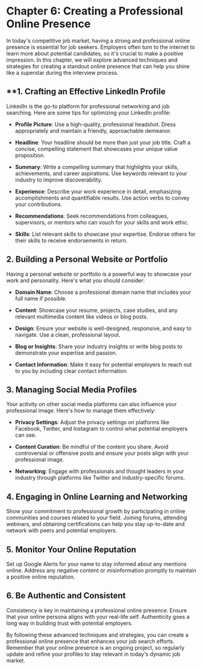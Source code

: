 Chapter 6: Creating a Professional Online Presence
==================================================

In today's competitive job market, having a strong and professional online presence is essential for job seekers. Employers often turn to the internet to learn more about potential candidates, so it's crucial to make a positive impression. In this chapter, we will explore advanced techniques and strategies for creating a standout online presence that can help you shine like a superstar during the interview process.

\*\*1. **Crafting an Effective LinkedIn Profile**
-------------------------------------------------

LinkedIn is the go-to platform for professional networking and job searching. Here are some tips for optimizing your LinkedIn profile:

* **Profile Picture**: Use a high-quality, professional headshot. Dress appropriately and maintain a friendly, approachable demeanor.

* **Headline**: Your headline should be more than just your job title. Craft a concise, compelling statement that showcases your unique value proposition.

* **Summary**: Write a compelling summary that highlights your skills, achievements, and career aspirations. Use keywords relevant to your industry to improve discoverability.

* **Experience**: Describe your work experience in detail, emphasizing accomplishments and quantifiable results. Use action verbs to convey your contributions.

* **Recommendations**: Seek recommendations from colleagues, supervisors, or mentors who can vouch for your skills and work ethic.

* **Skills**: List relevant skills to showcase your expertise. Endorse others for their skills to receive endorsements in return.

**2. Building a Personal Website or Portfolio**
-----------------------------------------------

Having a personal website or portfolio is a powerful way to showcase your work and personality. Here's what you should consider:

* **Domain Name**: Choose a professional domain name that includes your full name if possible.

* **Content**: Showcase your resume, projects, case studies, and any relevant multimedia content like videos or blog posts.

* **Design**: Ensure your website is well-designed, responsive, and easy to navigate. Use a clean, professional layout.

* **Blog or Insights**: Share your industry insights or write blog posts to demonstrate your expertise and passion.

* **Contact Information**: Make it easy for potential employers to reach out to you by including clear contact information.

**3. Managing Social Media Profiles**
-------------------------------------

Your activity on other social media platforms can also influence your professional image. Here's how to manage them effectively:

* **Privacy Settings**: Adjust the privacy settings on platforms like Facebook, Twitter, and Instagram to control what potential employers can see.

* **Content Curation**: Be mindful of the content you share. Avoid controversial or offensive posts and ensure your posts align with your professional image.

* **Networking**: Engage with professionals and thought leaders in your industry through platforms like Twitter and industry-specific forums.

**4. Engaging in Online Learning and Networking**
-------------------------------------------------

Show your commitment to professional growth by participating in online communities and courses related to your field. Joining forums, attending webinars, and obtaining certifications can help you stay up-to-date and network with peers and potential employers.

**5. Monitor Your Online Reputation**
-------------------------------------

Set up Google Alerts for your name to stay informed about any mentions online. Address any negative content or misinformation promptly to maintain a positive online reputation.

**6. Be Authentic and Consistent**
----------------------------------

Consistency is key in maintaining a professional online presence. Ensure that your online persona aligns with your real-life self. Authenticity goes a long way in building trust with potential employers.

By following these advanced techniques and strategies, you can create a professional online presence that enhances your job search efforts. Remember that your online presence is an ongoing project, so regularly update and refine your profiles to stay relevant in today's dynamic job market.
